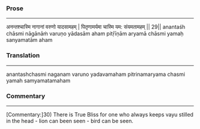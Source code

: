 ### Prose 
 --- 
अनन्तश्चास्मि नागानां वरुणो यादसामहम् |
पितृणामर्यमा चास्मि यम: संयमतामहम् || 29||
anantaśh chāsmi nāgānāṁ varuṇo yādasām aham
pitṝīṇām aryamā chāsmi yamaḥ sanyamatām aham

### Translation 
 --- 
anantashchasmi naganam varuno yadavamaham pitrinamaryama chasmi yamah samyamatamaham

### Commentary 
 --- 
[Commentary:]30) There is True Bliss for one who always keeps vayu stilled in the  head - lion can been seen - bird can be seen.